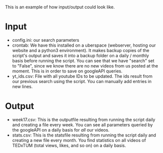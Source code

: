 This is an example of how input/output could look like.

# Input
- config.ini: our search parameters
- crontab: We have this installed on a uberspace (webserver, hosting our website and a python3 environment). It makes backup copies of the script's output and saves it into a backup folder on a daily / monthly basis before running the script. You can see that we have "search" set to "False", since we know there are no new videos from us posted at the moment. This is in order to save on googleAPI queries.
- yt_ids.csv: File with all youtube IDs to be updated. The ids result from our previous search using the script. You can manually add entries in new lines.

# Output
- week17.csv: This is the outputfile resulting from running the script daily and creating a file every week. You can see all parameters queried by the googleAPI on a daily basis for _all_ our videos.  
- stats.csv: This is the statsfile resulting from running the script daily and creating a new file every month. You find statistics on all videos of TEDxTUM (total views, likes, and so on) on a daily basis.



